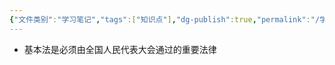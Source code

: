 ```yaml
---
{"文件类别":"学习笔记","tags":["知识点"],"dg-publish":true,"permalink":"/学习笔记/知识点/基本法/","dgPassFrontmatter":true}
---
```


- 基本法是必须由全国人民代表大会通过的重要法律